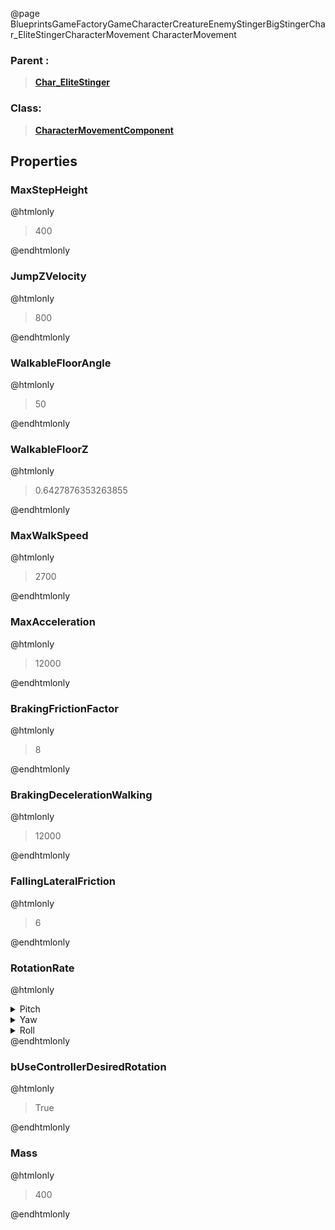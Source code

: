 @page BlueprintsGameFactoryGameCharacterCreatureEnemyStingerBigStingerChar_EliteStingerCharacterMovement CharacterMovement
### Parent :
<b><a href="_blueprints_game_factory_game_character_creature_enemy_stinger_big_stinger_char__elite_stinger.html"><blockquote>Char_EliteStinger</blockquote></a></b>
### Class:
<b><a href="_class_script_character_movement_component.html"><blockquote>CharacterMovementComponent</blockquote></a></b>
## Properties
### MaxStepHeight
@htmlonly
<blockquote>400</blockquote>
@endhtmlonly

### JumpZVelocity
@htmlonly
<blockquote>800</blockquote>
@endhtmlonly

### WalkableFloorAngle
@htmlonly
<blockquote>50</blockquote>
@endhtmlonly

### WalkableFloorZ
@htmlonly
<blockquote>0.6427876353263855</blockquote>
@endhtmlonly

### MaxWalkSpeed
@htmlonly
<blockquote>2700</blockquote>
@endhtmlonly

### MaxAcceleration
@htmlonly
<blockquote>12000</blockquote>
@endhtmlonly

### BrakingFrictionFactor
@htmlonly
<blockquote>8</blockquote>
@endhtmlonly

### BrakingDecelerationWalking
@htmlonly
<blockquote>12000</blockquote>
@endhtmlonly

### FallingLateralFriction
@htmlonly
<blockquote>6</blockquote>
@endhtmlonly

### RotationRate
@htmlonly
<details>
 <summary>Pitch</summary>
<blockquote>0</blockquote>
</details>
<details>
 <summary>Yaw</summary>
<blockquote>220</blockquote>
</details>
<details>
 <summary>Roll</summary>
<blockquote>0</blockquote>
</details>
@endhtmlonly

### bUseControllerDesiredRotation
@htmlonly
<blockquote>True</blockquote>
@endhtmlonly

### Mass
@htmlonly
<blockquote>400</blockquote>
@endhtmlonly

